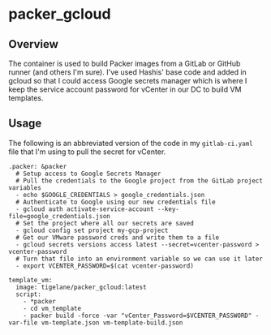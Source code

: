 # packer_gcloud

## Overview
The container is used to build Packer images from a GitLab or GitHub runner (and others I'm sure).  I've used Hashis' base code and added in gcloud so that I could access Google secrets manager which is where I keep the service account password for vCenter in our DC to build VM templates.

## Usage

The following is an abbreviated version of the code in my `gitlab-ci.yaml` file that I'm using to pull the secret for vCenter.

```
.packer: &packer
  # Setup access to Google Secrets Manager
  # Pull the credentials to the Google project from the GitLab project variables
  - echo $GOOGLE_CREDENTIALS > google_credentials.json
  # Authenticate to Google using our new credentials file
  - gcloud auth activate-service-account --key-file=google_credentials.json
  # Set the project where all our secrets are saved
  - gcloud config set project my-gcp-project
  # Get our VMware password creds and write them to a file
  - gcloud secrets versions access latest --secret=vcenter-password > vcenter-password
  # Turn that file into an environment variable so we can use it later
  - export VCENTER_PASSWORD=$(cat vcenter-password)

template_vm:
  image: tigelane/packer_gcloud:latest
  script:
    - *packer
    - cd vm_template
    - packer build -force -var "vCenter_Password=$VCENTER_PASSWORD" -var-file vm-template.json vm-template-build.json
```